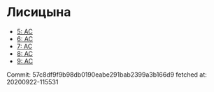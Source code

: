 # Лисицына
- [5: AC](5.md)
- [6: AC](6.md)
- [7: AC](7.md)
- [8: AC](8.md)
- [9: AC](9.md)

Commit: 57c8df9f9b98db0190eabe291bab2399a3b166d9
 fetched at: 20200922-115531
